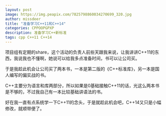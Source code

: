 ```yaml
---
layout: post
image: https://img.peapix.com/7825798860034270699_320.jpg
author: missdeer
title: "准备学习C++11和C++14"
categories: CPPOOPGPXP
description: 准备学习C++新标准
tags: cpp C++11 C++14
---
```

项目组有定期的share，这个活动的负责人前些天跟我来说，让我讲讲C++11的东西，我说我也不懂啊，她说可以给我多点准备时间，书可以让公司买。

于是我趁此机会让公司买了两本书，一本是第二版的《C++标准库》，另一本是国人编写的偏实战的书。

C++主要分为语言和库两部分，所以如果是0基础接触C++11的话，光这么两本书是不够的，不过我自己有一本比较基础讲语法的书。

好在我一直有点系统学一下C++11的念头，于是就趁此机会吧，C++14又只是小幅修改，就顺带便了。
